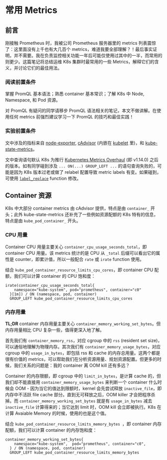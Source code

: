 # 常用 Metrics

## 前言

刚接触 Prometheus 时，我被公司 Prometheus 服务器里的 metrics 列表震惊了：这里面没有上千也有大几百个 metrics，难道我要全部理解？！最后事实证明，并不需要。我在负责监控相关功能一年后可能仅使用过其中的一半，而常用的则更少。这篇笔记将总结运维 K8s 集群时最常用的一些 Metrics，解释它们的含义，并讨论它们的最佳用法。

### 阅读前置条件

掌握 PromQL 基本语法；熟悉 container 基本常识；了解 K8s 中 Node, Namespace, 和 Pod 资源。

对 PromQL 有疑问的同学请移步 PromQL 语法相关的笔记，本文不做讲解。在使用任何 metrics 前强烈建议学习一下 PromQL 的技巧和最佳实践！

### 实验前置条件

文中涉及的指标来自 [node-exporter](https://github.com/prometheus/node_exporter), [cAdvisor](https://github.com/google/cadvisor) (内嵌在 [kubelet](https://kubernetes.io/docs/reference/command-line-tools-reference/kubelet/) 里)，和 [kube-state-metrics](https://github.com/kubernetes/kube-state-metrics)。

文中查询语句默认 K8s 为推行 [Kubernetes Metrics Overhaul](https://github.com/kubernetes/enhancements/issues/1206) (即 v1.14.0) 之后的版本。如有同学碰到涉及 `... ON(...) GROUP_LEFT ...` 的语句查询失败的，可能是因为 K8s 版本过老或做了 relabel 配置导致 metric labels 有变。如果碰到，可使用 [`label_replace`](https://prometheus.io/docs/prometheus/latest/querying/functions/#label_replace) function 修改。

## Container 资源

K8s 中大部分 container metrics 由 cAdvisor 提供，特点是由 `container_` 开头；此外 kube-state-metrics 还补充了一些例如资源配额的 K8s 特有的信息，特点是由 `kube_pod_container_` 开头。

### CPU 用量

Container CPU 用量主要关心 `container_cpu_usage_seconds_total`，即 container CPU 用量。该 metrics 统计的是 CPU 从 `_total` 后缀可以看出它的属性是 counter，即累计值，所以一般配合 `rate` 或 `irate` function 使用。

结合 `kube_pod_container_resource_limits_cpu_cores`，即 container CPU 配额，我们可以计算 container 的 CPU 饱和度：

```
irate(container_cpu_usage_seconds_total{
    namespace="kube-system", pod="prometheus", container="c0"
  }[1m]) / ON (namespace, pod, container)
  GROUP_LEFT kube_pod_container_resource_limits_cpu_cores
```

### 内存用量

__TL;DR__ container 内存用量主要关心 `container_memory_working_set_bytes`。但内存用量相比 CPU 复杂一些，值得更深入地了解。

首先我们有 `container_memory_rss`，对应 cgroup 中的 `rss` (resident set size)，可以通俗地理解为物理内存。其次我们有 `container_memory_usage_bytes`，对应 cgroup 中的 `usage_in_bytes`，即包括 rss 和 cache 的内存总用量。这两个都是很有价值的 metrics，可以帮助我们在分析资源用量、规划资源配置。但更多的时候，我们关系的问题是：我的 container 离 OOM kill 还有多远？

Container 的内存限额，即 cgroup 中的 `limit_in_bytes`，是计算 cache 的，但我们却不能直接用 `container_memory_usage_bytes` 来判断一个 container 什么时候会 OOM - 因为当它的值达到限额时，kernel 会先尝试释放 `inactive_file`，即内存中不活跃 file cache 部分。直到无可释放之后，OOM killer 才会把程序杀掉。而 `container_memory_working_set_bytes` 就是有 `usage_in_bytes` 减去 `inactive_file` 计算得来的；当它达到 limit 时，OOM kill 会立即被执行。K8s 在计算 Avaiable Memory 的时候，使用的也是这个值。

结合 `kube_pod_container_resource_limits_memory_bytes `，即 container 内存配额，我们可以计算 container 的内存饱和度：

```
container_memory_working_set_bytes{
    namespace="kube-system",  pod="prometheus", container="c0",
  } / ON (namespace, pod, container)
  GROUP_LEFT kube_pod_container_resource_limits_memory_bytes
```

